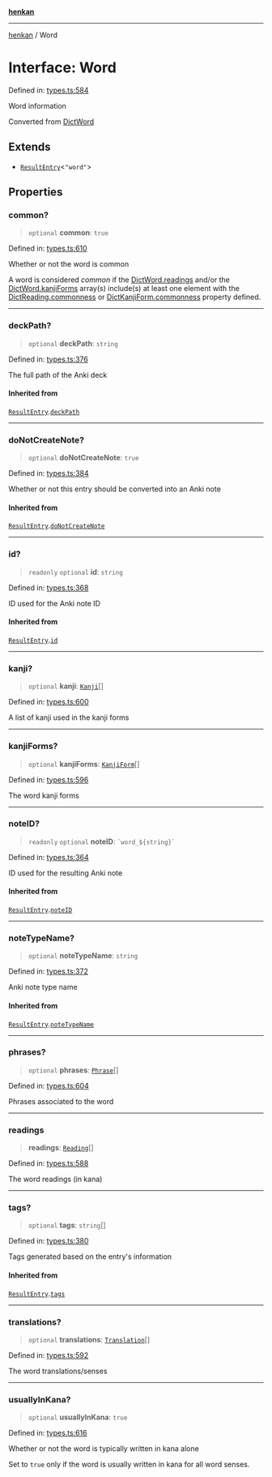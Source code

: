 [**henkan**](../README.md)

***

[henkan](../README.md) / Word

# Interface: Word

Defined in: [types.ts:584](https://github.com/Ronokof/Henkan/blob/cdcdfbcc72ca03339cd98398efd7d5e82826d66f/src/types.ts#L584)

Word information

Converted from [DictWord](DictWord.md)

## Extends

- [`ResultEntry`](ResultEntry.md)\<`"word"`\>

## Properties

### common?

> `optional` **common**: `true`

Defined in: [types.ts:610](https://github.com/Ronokof/Henkan/blob/cdcdfbcc72ca03339cd98398efd7d5e82826d66f/src/types.ts#L610)

Whether or not the word is common

A word is considered *common* if the [DictWord.readings](DictWord.md#readings) and/or the [DictWord.kanjiForms](DictWord.md#kanjiforms) array(s) include(s) at least one element with the [DictReading.commonness](DictReading.md#commonness) or [DictKanjiForm.commonness](DictKanjiForm.md#commonness) property defined.

***

### deckPath?

> `optional` **deckPath**: `string`

Defined in: [types.ts:376](https://github.com/Ronokof/Henkan/blob/cdcdfbcc72ca03339cd98398efd7d5e82826d66f/src/types.ts#L376)

The full path of the Anki deck

#### Inherited from

[`ResultEntry`](ResultEntry.md).[`deckPath`](ResultEntry.md#deckpath)

***

### doNotCreateNote?

> `optional` **doNotCreateNote**: `true`

Defined in: [types.ts:384](https://github.com/Ronokof/Henkan/blob/cdcdfbcc72ca03339cd98398efd7d5e82826d66f/src/types.ts#L384)

Whether or not this entry should be converted into an Anki note

#### Inherited from

[`ResultEntry`](ResultEntry.md).[`doNotCreateNote`](ResultEntry.md#donotcreatenote)

***

### id?

> `readonly` `optional` **id**: `string`

Defined in: [types.ts:368](https://github.com/Ronokof/Henkan/blob/cdcdfbcc72ca03339cd98398efd7d5e82826d66f/src/types.ts#L368)

ID used for the Anki note ID

#### Inherited from

[`ResultEntry`](ResultEntry.md).[`id`](ResultEntry.md#id)

***

### kanji?

> `optional` **kanji**: [`Kanji`](Kanji.md)[]

Defined in: [types.ts:600](https://github.com/Ronokof/Henkan/blob/cdcdfbcc72ca03339cd98398efd7d5e82826d66f/src/types.ts#L600)

A list of kanji used in the kanji forms

***

### kanjiForms?

> `optional` **kanjiForms**: [`KanjiForm`](KanjiForm.md)[]

Defined in: [types.ts:596](https://github.com/Ronokof/Henkan/blob/cdcdfbcc72ca03339cd98398efd7d5e82826d66f/src/types.ts#L596)

The word kanji forms

***

### noteID?

> `readonly` `optional` **noteID**: `` `word_${string}` ``

Defined in: [types.ts:364](https://github.com/Ronokof/Henkan/blob/cdcdfbcc72ca03339cd98398efd7d5e82826d66f/src/types.ts#L364)

ID used for the resulting Anki note

#### Inherited from

[`ResultEntry`](ResultEntry.md).[`noteID`](ResultEntry.md#noteid)

***

### noteTypeName?

> `optional` **noteTypeName**: `string`

Defined in: [types.ts:372](https://github.com/Ronokof/Henkan/blob/cdcdfbcc72ca03339cd98398efd7d5e82826d66f/src/types.ts#L372)

Anki note type name

#### Inherited from

[`ResultEntry`](ResultEntry.md).[`noteTypeName`](ResultEntry.md#notetypename)

***

### phrases?

> `optional` **phrases**: [`Phrase`](Phrase.md)[]

Defined in: [types.ts:604](https://github.com/Ronokof/Henkan/blob/cdcdfbcc72ca03339cd98398efd7d5e82826d66f/src/types.ts#L604)

Phrases associated to the word

***

### readings

> **readings**: [`Reading`](Reading.md)[]

Defined in: [types.ts:588](https://github.com/Ronokof/Henkan/blob/cdcdfbcc72ca03339cd98398efd7d5e82826d66f/src/types.ts#L588)

The word readings (in kana)

***

### tags?

> `optional` **tags**: `string`[]

Defined in: [types.ts:380](https://github.com/Ronokof/Henkan/blob/cdcdfbcc72ca03339cd98398efd7d5e82826d66f/src/types.ts#L380)

Tags generated based on the entry's information

#### Inherited from

[`ResultEntry`](ResultEntry.md).[`tags`](ResultEntry.md#tags)

***

### translations?

> `optional` **translations**: [`Translation`](Translation.md)[]

Defined in: [types.ts:592](https://github.com/Ronokof/Henkan/blob/cdcdfbcc72ca03339cd98398efd7d5e82826d66f/src/types.ts#L592)

The word translations/senses

***

### usuallyInKana?

> `optional` **usuallyInKana**: `true`

Defined in: [types.ts:616](https://github.com/Ronokof/Henkan/blob/cdcdfbcc72ca03339cd98398efd7d5e82826d66f/src/types.ts#L616)

Whether or not the word is typically written in kana alone

Set to `true` only if the word is usually written in kana for all word senses.
